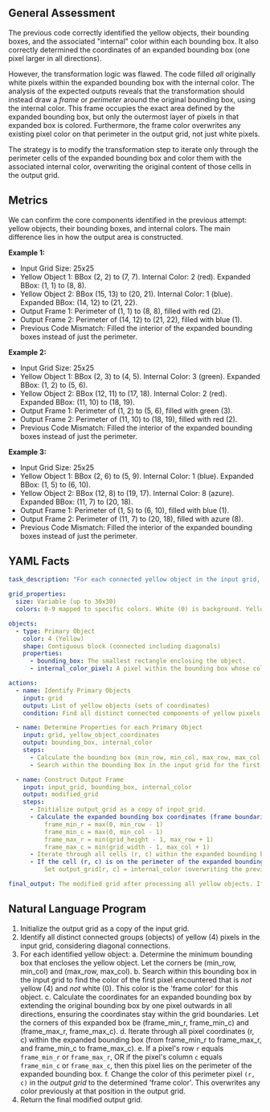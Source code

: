 ## General Assessment

The previous code correctly identified the yellow objects, their bounding boxes, and the associated "internal" color within each bounding box. It also correctly determined the coordinates of an expanded bounding box (one pixel larger in all directions).

However, the transformation logic was flawed. The code filled *all* originally white pixels within the expanded bounding box with the internal color. The analysis of the expected outputs reveals that the transformation should instead draw a *frame* or *perimeter* around the original bounding box, using the internal color. This frame occupies the exact area defined by the expanded bounding box, but only the outermost layer of pixels in that expanded box is colored. Furthermore, the frame color overwrites any existing pixel color on that perimeter in the output grid, not just white pixels.

The strategy is to modify the transformation step to iterate only through the perimeter cells of the expanded bounding box and color them with the associated internal color, overwriting the original content of those cells in the output grid.

## Metrics

We can confirm the core components identified in the previous attempt: yellow objects, their bounding boxes, and internal colors. The main difference lies in how the output area is constructed.

**Example 1:**
*   Input Grid Size: 25x25
*   Yellow Object 1: BBox (2, 2) to (7, 7). Internal Color: 2 (red). Expanded BBox: (1, 1) to (8, 8).
*   Yellow Object 2: BBox (15, 13) to (20, 21). Internal Color: 1 (blue). Expanded BBox: (14, 12) to (21, 22).
*   Output Frame 1: Perimeter of (1, 1) to (8, 8), filled with red (2).
*   Output Frame 2: Perimeter of (14, 12) to (21, 22), filled with blue (1).
*   Previous Code Mismatch: Filled the interior of the expanded bounding boxes instead of just the perimeter.

**Example 2:**
*   Input Grid Size: 25x25
*   Yellow Object 1: BBox (2, 3) to (4, 5). Internal Color: 3 (green). Expanded BBox: (1, 2) to (5, 6).
*   Yellow Object 2: BBox (12, 11) to (17, 18). Internal Color: 2 (red). Expanded BBox: (11, 10) to (18, 19).
*   Output Frame 1: Perimeter of (1, 2) to (5, 6), filled with green (3).
*   Output Frame 2: Perimeter of (11, 10) to (18, 19), filled with red (2).
*   Previous Code Mismatch: Filled the interior of the expanded bounding boxes instead of just the perimeter.

**Example 3:**
*   Input Grid Size: 25x25
*   Yellow Object 1: BBox (2, 6) to (5, 9). Internal Color: 1 (blue). Expanded BBox: (1, 5) to (6, 10).
*   Yellow Object 2: BBox (12, 8) to (19, 17). Internal Color: 8 (azure). Expanded BBox: (11, 7) to (20, 18).
*   Output Frame 1: Perimeter of (1, 5) to (6, 10), filled with blue (1).
*   Output Frame 2: Perimeter of (11, 7) to (20, 18), filled with azure (8).
*   Previous Code Mismatch: Filled the interior of the expanded bounding boxes instead of just the perimeter.

## YAML Facts


```yaml
task_description: "For each connected yellow object in the input grid, find a unique non-yellow, non-white pixel within its bounding box. Determine the bounding box of the yellow object. Create a frame one pixel thick surrounding this bounding box, colored with the found unique color. This frame overwrites existing pixels."

grid_properties:
  size: Variable (up to 30x30)
  colors: 0-9 mapped to specific colors. White (0) is background. Yellow (4) is the primary object identifier.

objects:
  - type: Primary Object
    color: 4 (Yellow)
    shape: Contiguous block (connected including diagonals)
    properties:
      - bounding_box: The smallest rectangle enclosing the object.
      - internal_color_pixel: A pixel within the bounding box whose color is not Yellow (4) and not White (0). There might be multiple pixels of this color, but the color itself is unique per yellow object in the examples.

actions:
  - name: Identify Primary Objects
    input: grid
    output: List of yellow objects (sets of coordinates)
    condition: Find all distinct connected components of yellow pixels.

  - name: Determine Properties for each Primary Object
    input: grid, yellow_object_coordinates
    output: bounding_box, internal_color
    steps:
      - Calculate the bounding box (min_row, min_col, max_row, max_col) from object coordinates.
      - Search within the bounding box in the input grid for the first pixel that is not yellow (4) and not white (0). Record its color as internal_color.

  - name: Construct Output Frame
    input: input_grid, bounding_box, internal_color
    output: modified_grid
    steps:
      - Initialize output_grid as a copy of input_grid.
      - Calculate the expanded bounding box coordinates (frame boundaries):
          frame_min_r = max(0, min_row - 1)
          frame_min_c = max(0, min_col - 1)
          frame_max_r = min(grid_height - 1, max_row + 1)
          frame_max_c = min(grid_width - 1, max_col + 1)
      - Iterate through all cells (r, c) within the expanded bounding box (from frame_min_r to frame_max_r, frame_min_c to frame_max_c).
      - If the cell (r, c) is on the perimeter of the expanded bounding box (i.e., r == frame_min_r or r == frame_max_r or c == frame_min_c or c == frame_max_c):
          Set output_grid[r, c] = internal_color (overwriting the previous value).

final_output: The modified grid after processing all yellow objects. If multiple frames overlap, the later processed frame's color takes precedence in the overlapping region based on typical iteration order, although examples don't show complex overlaps.
```


## Natural Language Program

1.  Initialize the output grid as a copy of the input grid.
2.  Identify all distinct connected groups (objects) of yellow (4) pixels in the input grid, considering diagonal connections.
3.  For each identified yellow object:
    a.  Determine the minimum bounding box that encloses the yellow object. Let the corners be (min_row, min_col) and (max_row, max_col).
    b.  Search within this bounding box in the input grid to find the color of the first pixel encountered that is *not* yellow (4) and *not* white (0). This color is the 'frame color' for this object.
    c.  Calculate the coordinates for an expanded bounding box by extending the original bounding box by one pixel outwards in all directions, ensuring the coordinates stay within the grid boundaries. Let the corners of this expanded box be (frame_min_r, frame_min_c) and (frame_max_r, frame_max_c).
    d.  Iterate through all pixel coordinates (r, c) within the expanded bounding box (from frame_min_r to frame_max_r, and frame_min_c to frame_max_c).
    e.  If a pixel's row `r` equals `frame_min_r` or `frame_max_r`, OR if the pixel's column `c` equals `frame_min_c` or `frame_max_c`, then this pixel lies on the perimeter of the expanded bounding box.
    f.  Change the color of this perimeter pixel `(r, c)` in the *output grid* to the determined 'frame color'. This overwrites any color previously at that position in the output grid.
4.  Return the final modified output grid.